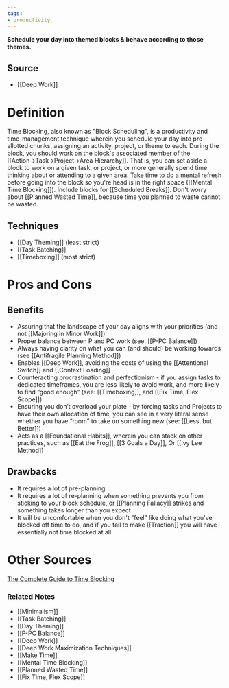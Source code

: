 ```yaml
---
tags:
- productivity
---
```

**Schedule your day into themed blocks & behave according to those themes.**

## Source
- [[Deep Work]]

# Definition

Time Blocking, also known as "Block Scheduling", is a productivity and time-management technique wherein you schedule your day into pre-allotted chunks, assigning an activity, project, or theme to each. During the block, you should work on the block's associated member of the [[Action→Task→Project→Area Hierarchy]]. That is, you can set aside a block to work on a given task, or project, or more generally spend time thinking about or attending to a given area. Take time to do a mental refresh before going into the block so you're head is in the right space ([[Mental Time Blocking]]). Include blocks for [[Scheduled Breaks]]. Don't worry about [[Planned Wasted Time]], because time you planned to waste cannot be wasted.

## Techniques

- [[Day Theming]] (least strict)
- [[Task Batching]]
- [[Timeboxing]] (most strict)

# Pros and Cons

## Benefits

- Assuring that the landscape of your day aligns with your priorities (and not [[Majoring in Minor Work]])
- Proper balance between P and PC work (see: [[P-PC Balance]])
- Always having clarity on what you can (and should) be working towards (see [[Antifragile Planning Method]])
- Enables [[Deep Work]], avoiding the costs of using the [[Attentional Switch]] and [[Context Loading]]
- Counteracting procrastination and perfectionism - if you assign tasks to dedicated timeframes, you are less likely to avoid work, and more likely to find “good enough” (see: [[Timeboxing]], and [[Fix Time, Flex Scope]])
- Ensuring you don’t overload your plate - by forcing tasks and Projects to have their own allocation of time, you can see in a very literal sense whether you have “room” to take on something new (see: [[Less, but Better]])
- Acts as a [[Foundational Habits]], wherein you can stack on other practices, such as [[Eat the Frog]], [[3 Goals a Day]], Or [[Ivy Lee Method]]

## Drawbacks

- It requires a lot of pre-planning
- It requires a lot of re-planning when something prevents you from sticking to your block schedule, or [[Planning Fallacy]] strikes and something takes longer than you expect
- It will be uncomfortable when you don't "feel" like doing what you've blocked off time to do, and if you fail to make [[Traction]] you will have essentially not time blocked at all.

# Other Sources

[The Complete Guide to Time Blocking](https://doist.com/blog/time-blocking/)

### Related Notes
- [[Minimalism]]
- [[Task Batching]]
- [[Day Theming]]
- [[P-PC Balance]]
- [[Deep Work]]
- [[Deep Work Maximization Techniques]]
- [[Make Time]]
- [[Mental Time Blocking]]
- [[Planned Wasted Time]]
- [[Fix Time, Flex Scope]]